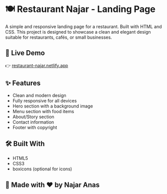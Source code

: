 # 🍽️ Restaurant Najar - Landing Page

A simple and responsive landing page for a restaurant. Built with HTML and CSS. This project is designed to showcase a clean and elegant design suitable for restaurants, cafés, or small businesses.


## 🔗 Live Demo

👉 [restaurant-najar.netlify.app](https://restaurant-najar.netlify.app/)

## ✨ Features

- Clean and modern design
- Fully responsive for all devices
- Hero section with a background image
- Menu section with food items
- About/Story section
- Contact information
- Footer with copyright

## 🛠️ Built With

- HTML5
- CSS3
- boxicons (optional for icons)


## 🚀 Made with ❤️ by Najar Anas
